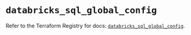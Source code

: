 # `databricks_sql_global_config`

Refer to the Terraform Registry for docs: [`databricks_sql_global_config`](https://registry.terraform.io/providers/databricks/databricks/1.79.1/docs/resources/sql_global_config).
